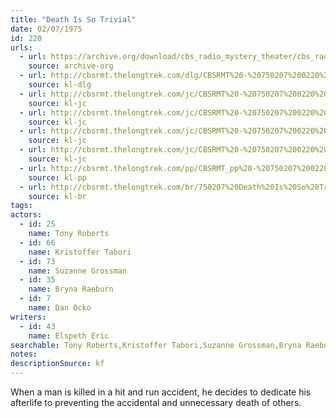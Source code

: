 ```yaml
---
title: "Death Is So Trivial"
date: 02/07/1975
id: 220
urls: 
  - url: https://archive.org/download/cbs_radio_mystery_theater/cbs_radio_mystery_theater-0201-0250.zip/cbs_radio_mystery_theater-0201-0250%2Fcbsrmt_0220_death_is_so_trivial.mp3
    source: archive-org
  - url: http://cbsrmt.thelongtrek.com/dlg/CBSRMT%20-%20750207%200220%20Death%20Is%20So%20Trivial.mp3
    source: kl-dlg
  - url: http://cbsrmt.thelongtrek.com/jc/CBSRMT%20-%20750207%200220%20Death%20Is%20So%20Trivial%20vbr%20kb%202_jc.mp3
    source: kl-jc
  - url: http://cbsrmt.thelongtrek.com/jc/CBSRMT%20-%20750207%200220%20Death%20Is%20So%20Trivial%20vbr%20kb_jc.mp3
    source: kl-jc
  - url: http://cbsrmt.thelongtrek.com/jc/CBSRMT%20-%20750207%200220%20Death%20Is%20So%20Trivial%20vbr%20oz_jc.mp3
    source: kl-jc
  - url: http://cbsrmt.thelongtrek.com/jc/CBSRMT%20-%20750207%200220%20Death%20is%20so%20Trivial%20vbr%20fb2_jc.mp3
    source: kl-jc
  - url: http://cbsrmt.thelongtrek.com/pp/CBSRMT_pp%20-%20750207%200220%20Death%20Is%20So%20Trivial.mp3
    source: kl-pp
  - url: http://cbsrmt.thelongtrek.com/br/750207%20Death%20Is%20So%20Trivial%20-%20WOR.mp3
    source: kl-br
tags: 
actors:  
  - id: 25
    name: Tony Roberts  
  - id: 66
    name: Kristoffer Tabori  
  - id: 73
    name: Suzanne Grossman  
  - id: 35
    name: Bryna Raeburn  
  - id: 7
    name: Dan Ocko
writers:  
  - id: 43
    name: Elspeth Eric
searchable: Tony Roberts,Kristoffer Tabori,Suzanne Grossman,Bryna Raeburn,Dan Ocko Elspeth Eric
notes: 
descriptionSource: kf
---
```

When a man is killed in a hit and run accident, he decides to dedicate his afterlife to preventing the accidental and unnecessary death of others.